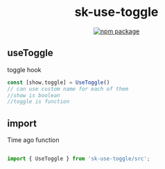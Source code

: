<div align="center">
  <h1>sk-use-toggle</h1>
  <a href="https://www.npmjs.com/package/sk-use-toggle">
     <img src="https://img.shields.io/npm/v/sk-use-toggle?color=%2327f2ca" alt="npm package" />
  </a>
</div>




## useToggle

toggle hook

```js
const [show,toggle] = UseToggle()
// can use custom name for each of them 
//show is boolean 
//toggle is function 
```


## import 
Time ago function

```js

import { UseToggle } from 'sk-use-toggle/src';

```
